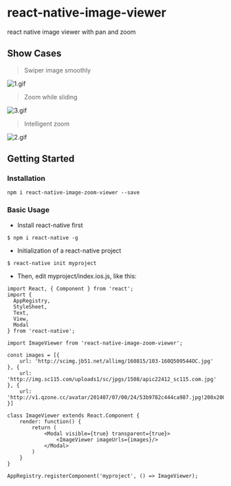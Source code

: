 # react-native-image-viewer
react native image viewer with pan and zoom

## Show Cases

> Swiper image smoothly

![1.gif](http://upload-images.jianshu.io/upload_images/2979188-7b2b43f9ded013e9.gif?imageMogr2/auto-orient/strip)

> Zoom while sliding

![3.gif](http://upload-images.jianshu.io/upload_images/2979188-deeef785dcb710be.gif?imageMogr2/auto-orient/strip)

> Intelligent zoom

![2.gif](http://upload-images.jianshu.io/upload_images/2979188-8288c6d3174c3bee.gif?imageMogr2/auto-orient/strip)

## Getting Started

### Installation

```
npm i react-native-image-zoom-viewer --save
```

### Basic Usage

- Install react-native first

```
$ npm i react-native -g
```

- Initialization of a react-native project

```
$ react-native init myproject
```

- Then, edit myproject/index.ios.js, like this:

```
import React, { Component } from 'react';
import {
  AppRegistry,
  StyleSheet,
  Text,
  View,
  Modal
} from 'react-native';

import ImageViewer from 'react-native-image-zoom-viewer';

const images = [{
    url: 'http://scimg.jb51.net/allimg/160815/103-160Q509544OC.jpg'
}, {
    url: 'http://img.sc115.com/uploads1/sc/jpgs/1508/apic22412_sc115.com.jpg'
}, {
    url: 'http://v1.qzone.cc/avatar/201407/07/00/24/53b9782c444ca987.jpg!200x200.jpg'
}]

class ImageViewer extends React.Component {
    render: function() {
        return (
            <Modal visible={true} transparent={true}>
                <ImageViewer imageUrls={images}/>
            </Modal>
        )
    }
}

AppRegistry.registerComponent('myproject', () => ImageViewer);
```